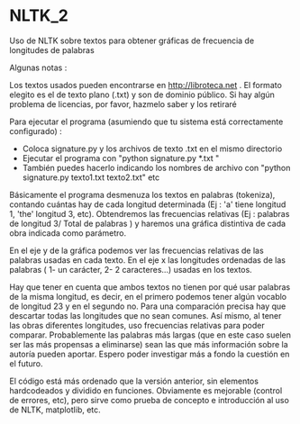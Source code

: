 # NLTK_2
Uso de NLTK sobre textos para obtener gráficas de frecuencia de longitudes de palabras

Algunas notas :

Los textos usados pueden encontrarse en http://libroteca.net . El formato elegito es el de texto plano (.txt) y son de dominio público. Si hay algún problema de licencias, por favor, hazmelo saber y los retiraré

Para ejecutar el programa (asumiendo que tu sistema está correctamente configurado) :

- Coloca signature.py y los archivos de texto .txt en el mismo directorio
- Ejecutar el programa con "python signature.py *.txt "
- También puedes hacerlo indicando los nombres de archivo con "python signature.py texto1.txt texto2.txt" etc

Básicamente el programa desmenuza los textos en palabras (tokeniza), contando cuántas hay de cada longitud determinada
(Ej : 'a' tiene longitud 1, 'the' longitud 3, etc). Obtendremos las frecuencias relativas 
(Ej : palabras de longitud 3/ Total de palabras ) y haremos una gráfica distintiva de cada obra indicada como parámetro.

En el eje y de la gráfica podemos ver las frecuencias relativas de las palabras usadas en cada texto. En el eje x las longitudes ordenadas de las palabras ( 1- un carácter, 2- 2 caracteres...) usadas en los textos.

Hay que tener en cuenta que ambos textos no tienen por qué usar palabras de la misma longitud, es decir, en el primero podemos tener algún vocablo de longitud 23 y en el segundo no. Para una comparación precisa hay que descartar todas las longitudes que no sean comunes. Así mismo, al tener las obras diferentes longitudes, uso frecuencias relativas para poder comparar. Probablemente las palabras más largas (que en este caso suelen ser las más propensas a eliminarse) sean las que más información sobre la autoría pueden aportar. Espero poder investigar más a fondo la cuestión en el futuro.

El código está más ordenado que la versión anterior, sin elementos hardcodeados y dividido en funciones. Obviamente es mejorable (control de errores, etc), pero sirve como prueba de concepto e introducción al uso de NLTK, matplotlib, etc.
